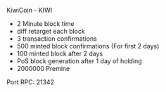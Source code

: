 
KiwiCoin - KIWI

- 2 Minute block time
- diff retarget each block
- 3 transaction confirmations
- 500 minted block confirmations (For first 2 days)
- 100 minted block after 2 days
- PoS block generation after 1 day of holding
- 2000000 Premine

Port RPC:		 21342
